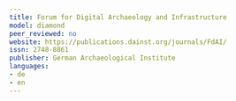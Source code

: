 ```yaml
---
title: Forum for Digital Archaeology and Infrastructure
model: diamond
peer_reviewed: no
website: https://publications.dainst.org/journals/FdAI/
issn: 2748-8861
publisher: German Archaeological Institute
languages:
- de
- en
---
```

